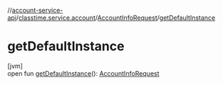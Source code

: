 //[account-service-api](../../../index.md)/[classtime.service.account](../index.md)/[AccountInfoRequest](index.md)/[getDefaultInstance](get-default-instance.md)

# getDefaultInstance

[jvm]\
open fun [getDefaultInstance](get-default-instance.md)(): [AccountInfoRequest](index.md)
